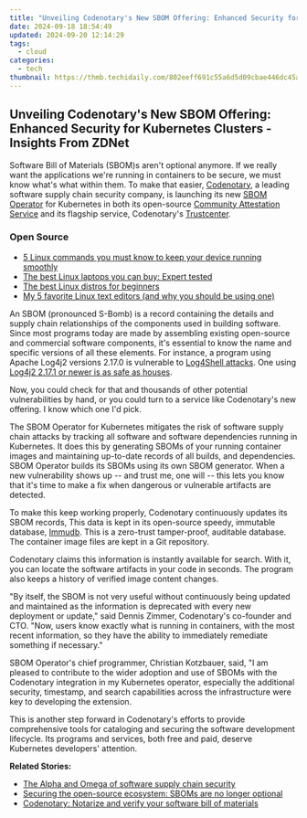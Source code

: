 ```yaml
---
title: "Unveiling Codenotary's New SBOM Offering: Enhanced Security for Kubernetes Clusters - Insights From ZDNet"
date: 2024-09-18 18:54:49
updated: 2024-09-20 12:14:29
tags:
  - cloud
categories:
  - tech
thumbnail: https://thmb.techidaily.com/802eeff691c55a6d5d09cbae446dc45a39ed24ae91160c0e7074f7929a9448f1.jpg
---
```


## Unveiling Codenotary's New SBOM Offering: Enhanced Security for Kubernetes Clusters - Insights From ZDNet

Software Bill of Materials (SBOM)s aren't optional anymore. If we really want the applications we're running in containers to be secure, we must know what's what within them. To make that easier, [Codenotary](https://codenotary.com/), a leading software supply chain security company, is launching its new [SBOM Operator](https://github.com/ckotzbauer/sbom-operator) for Kubernetes in both its open-source [Community Attestation Service](https://cas.codenotary.com/) and its flagship service, Codenotary's [Trustcenter](https://codenotary.com/products/ci-cd/).

### Open Source

* [5 Linux commands you must know to keep your device running smoothly](https://www.zdnet.com/article/5-linux-commands-you-must-know-to-keep-your-device-running-smoothly/)
* [The best Linux laptops you can buy: Expert tested](https://www.zdnet.com/article/best-linux-laptop/)
* [The best Linux distros for beginners](https://www.zdnet.com/article/best-linux-desktops-for-beginners/)
* [My 5 favorite Linux text editors (and why you should be using one)](https://www.zdnet.com/article/my-favorite-linux-text-editors-and-why-you-should-be-using-one/)

An SBOM (pronounced S-Bomb) is a record containing the details and supply chain relationships of the components used in building software. Since most programs today are made by assembling existing open-source and commercial software components, it's essential to know the name and specific versions of all these elements. For instance, a program using Apache Log4j2 versions 2.17.0 is vulnerable to [Log4Shell attacks](https://thenewstack.io/log4shell-we-are-in-so-much-trouble/). One using [Log4j2 2.17.1 or newer is as safe as houses](https://logging.apache.org/log4j/2.x/security.html). 

Now, you could check for that and thousands of other potential vulnerabilities by hand, or you could turn to a service like Codenotary's new offering. I know which one I'd pick. 

The SBOM Operator for Kubernetes mitigates the risk of software supply chain attacks by tracking all software and software dependencies running in Kubernetes. It does this by generating SBOMs of your running container images and maintaining up-to-date records of all builds, and dependencies. SBOM Operator builds its SBOMs using its own SBOM generator. When a new vulnerability shows up -- and trust me, one will -- this lets you know that it's time to make a fix when dangerous or vulnerable artifacts are detected.

To make this keep working properly, Codenotary continuously updates its SBOM records, This data is kept in its open-source speedy, immutable database, [Immudb](https://codenotary.com/technologies/immudb/). This is a zero-trust tamper-proof, auditable database. The container image files are kept in a Git repository.

Codenotary claims this information is instantly available for search. With it, you can locate the software artifacts in your code in seconds. The program also keeps a history of verified image content changes.

"By itself, the SBOM is not very useful without continuously being updated and maintained as the information is deprecated with every new deployment or update," said Dennis Zimmer, Codenotary's co-founder and CTO. "Now, users know exactly what is running in containers, with the most recent information, so they have the ability to immediately remediate something if necessary."

SBOM Operator's chief programmer, Christian Kotzbauer, said, "I am pleased to contribute to the wider adoption and use of SBOMs with the Codenotary integration in my Kubernetes operator, especially the additional security, timestamp, and search capabilities across the infrastructure were key to developing the extension. 

This is another step forward in Codenotary's efforts to provide comprehensive tools for cataloging and securing the software development lifecycle. Its programs and services, both free and paid, deserve Kubernetes developers' attention.

**Related Stories:**

* [The Alpha and Omega of software supply chain security](https://www.zdnet.com/article/the-alpha-and-omega-of-software-supply-chain-security/)
* [Securing the open-source ecosystem: SBOMs are no longer optional](https://www.zdnet.com/article/securing-the-open-source-ecosystem-sboms-are-no-longer-optional/)
* [Codenotary: Notarize and verify your software bill of materials](https://www.zdnet.com/article/codenotary-open-source-notarization-service-for-software-bill-of-material-arrives/)

<ins class="adsbygoogle"
     style="display:block"
     data-ad-format="autorelaxed"
     data-ad-client="ca-pub-7571918770474297"
     data-ad-slot="1223367746"></ins>



<ins class="adsbygoogle"
     style="display:block"
     data-ad-client="ca-pub-7571918770474297"
     data-ad-slot="8358498916"
     data-ad-format="auto"
     data-full-width-responsive="true"></ins>
